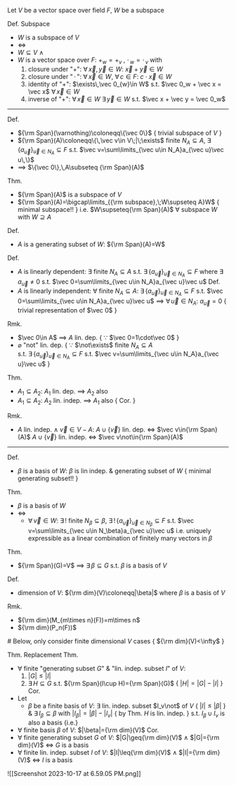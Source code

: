 
Let $V$ be a vector space over field $F$, $W$ be a subspace

Def. Subspace
- $W$ is a subspace of $V$
- $\iff$
- $W\subseteq V$  $\land$
- $W$ is a vector space over $F$:  $+_w=+_v$ ,  $\cdot\,_w=\cdot\,_v$  with
	1. closure under "$+$":
		   $\forall\,\vec x,\,\vec y\in W$:  $\vec x+\vec y\in W$
	2. closure under "$\,\cdot\,$":
		   $\forall\,\vec x\in W$, $\forall\,c\in F$:  $c\cdot \vec x\in W$
	3. identity of "$+$":
		   $\exists\,\vec 0_{w}\in W$  s.t.  $\vec 0_w + \vec x = \vec x$  $\forall\,\vec x\in W$
	4. inverse of "$+$":
		   $\forall\,\vec x\in W$  $\exists\,\vec y\in W$  s.t.  $\vec x + \vec y = \vec 0_w$  

---

Def.
- ${\rm Span}(\varnothing)\coloneqq\{\vec 0\}$  { trivial subspace of $V$ }
- ${\rm Span}(A)\coloneqq\{\,\vec v\in V\;|\;\exists$ finite $N_A\subseteq A$, $\exists\,\{a_{\vec u}\}_{\vec u\in N_A}\subseteq F$  s.t. $\vec v=\sum\limits_{\vec u\in N_A}a_{\vec u}\vec u\,\}$
- $\implies$ $\{\vec 0\},\,A\subseteq {\rm Span}(A)$

Thm.
- ${\rm Span}(A)$ is a subspace of $V$
- ${\rm Span}(A)=\bigcap\limits_{{\rm subspace},\;W\supseteq A}W$      { minimal subspace!! }
  i.e. $W\supseteq{\rm Span}(A)$  $\forall$ subspace $W$ with $W\supseteq A$

Def.
- $A$ is a generating subset of $W$:  ${\rm Span}(A)=W$

Def.
- $A$ is linearly dependent:
    $\exists$ finite $N_A\subseteq A$  s.t.
       $\exists\,\{a_{\vec u}\}_{\vec u\in N_A}\subseteq F$  where  $\exists\;a_{\vec u}\neq 0$  s.t. $\vec 0=\sum\limits_{\vec u\in N_A}a_{\vec u}\vec u$
Def.
- $A$ is linearly independent:
    $\forall$ finite $N_A\subseteq A$:
       $\exists\,\{a_{\vec u}\}_{\vec u\in N_A}\subseteq F$  s.t. $\vec 0=\sum\limits_{\vec u\in N_A}a_{\vec u}\vec u$  $\implies$ $\forall\,\vec u\in N_A$:  $a_{\vec u}=0$
    { trivial representation of $\vec 0$ }

Rmk.
- $\vec 0\in A$ $\implies$ $A$ lin. dep.  { $\because$ $\vec 0=1\cdot\vec 0$ }
- $\varnothing$ "not" lin. dep.  { $\because$ $\not\exists$ finite $N_A\subseteq A$  
                          s.t. $\exists\,\{a_{\vec u}\}_{\vec u\in N_A}\subseteq F$  s.t. $\vec v=\sum\limits_{\vec u\in N_A}a_{\vec u}\vec u$  }

Thm.
- $A_1\subseteq A_2$:  $A_1$ lin. dep. $\implies$ $A_2$ also
- $A_1\subseteq A_2$:  $A_2$ lin. indep. $\implies$ $A_1$ also  { Cor. }

Rmk.
- $A$ lin. indep. $\land$  $\vec v\in V-A$:
    $A\cup\{\vec v\}$ lin. dep. $\iff$  $\vec v\in{\rm Span}(A)$
    $A\cup\{\vec v\}$ lin. indep. $\iff$ $\vec v\not\in{\rm Span}(A)$

---

Def.
- $\beta$ is a basis of $W$:  $\beta$ is lin indep. &  generating subset of $W$
  { minimal generating subset!! }

Thm.
- $\beta$ is a basis of $W$
- $\iff$
	- $\forall\,\vec v\in W$:  $\exists\,!$ finite $N_\beta\subseteq\beta$, $\exists\,!\,\{a_{\vec u}\}_{\vec u\in N_\beta}\subseteq F$  s.t. $\vec v=\sum\limits_{\vec u\in N_\beta}a_{\vec u}\vec u$
	  i.e.  uniquely expressible as a 
	        linear combination of finitely many vectors in $\beta$

Thm.
- ${\rm Span}(G)=V$ $\implies$ $\exists\,\beta\subseteq G$  s.t. $\beta$ is a basis of $V$

Def.
- dimension of $V$:  ${\rm dim}(V)\coloneqq|\beta|$  where  $\beta$ is a basis of $V$

Rmk.
- ${\rm dim}(M_{m\times n}(F))=m\times n$
- ${\rm dim}(P_n(F))$

\# Below, only consider finite dimensional $V$ cases  { ${\rm dim}(V)<\infty$ }

Thm.  Replacement Thm.
- $\forall$ finite "generating subset $G$" & "lin. indep. subset $I$" of $V$:
  1. $|G|\leq|I|$
  2. $\exists\,H\subseteq G$  s.t. ${\rm Span}(I\cup H)={\rm Span}(G)$  { $|H|=|G|-|I|$ }
Cor.
- Let
	- $\beta$ be a finite basis of $V$:
    $\exists$ lin. indep. subset $I_v\not\$ of $V$      { $|I|\leq|\beta|$ }
    &  $\exists\,I_\beta\subseteq \beta$  with  $|I_\beta|=|\beta|-|I_v|$   { by Thm. $H$ is lin. indep. }
    s.t.  $I_\beta\cup I_v$  is also a basis
{i.e.}
- $\forall$ finite basis $\beta$ of $V$:  $|\beta|={\rm dim}(V)$
Cor.
- $\forall$ finite generating subset $G$ of $V$:  $|G|\geq{\rm dim}(V)$
    $\land$  $|G|={\rm dim}(V)$ $\iff$ $G$ is a basis
- $\forall$ finite lin. indep. subset $I$ of $V$:  $|I|\leq{\rm dim}(V)$
    $\land$  $|I|={\rm dim}(V)$ $\iff$ $I$ is a basis

![[Screenshot 2023-10-17 at 6.59.05 PM.png]]